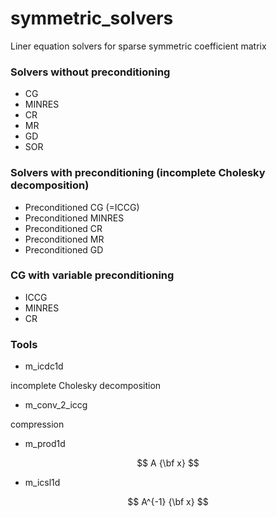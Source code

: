 # symmetric_solvers

Liner equation solvers for sparse symmetric coefficient matrix
 
### Solvers without preconditioning 
- CG
- MINRES
- CR
- MR
- GD
- SOR


### Solvers with preconditioning (incomplete Cholesky decomposition)
- Preconditioned CG (=ICCG)
- Preconditioned MINRES
- Preconditioned CR
- Preconditioned MR
- Preconditioned GD

### CG with variable preconditioning
- ICCG
- MINRES
- CR

### Tools 
- m_icdc1d

incomplete Cholesky decomposition

- m_conv_2_iccg

compression

- m_prod1d

$$ A {\bf x} $$

- m_icsl1d

$$ A^{-1} {\bf x} $$
